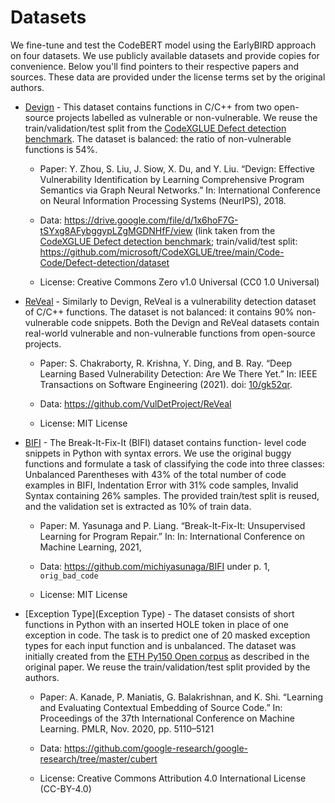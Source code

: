 # Datasets

We fine-tune and test the CodeBERT model using the EarlyBIRD approach on 
four datasets. We use publicly available datasets and provide copies for 
convenience. Below you'll find pointers to their respective papers and 
sources. These data are provided under the license terms set by the 
original authors.


* [Devign](Devign) - This dataset contains functions in C/C++ from two 
  open-source projects labelled as vulnerable or non-vulnerable. We
  reuse the train/validation/test split from the 
  [CodeXGLUE Defect detection benchmark](https://github.com/microsoft/CodeXGLUE/tree/main/Code-Code/Defect-detection).
  The dataset is balanced: the ratio of non-vulnerable functions is 54%.

  * Paper: Y. Zhou, S. Liu, J. Siow, X. Du, and Y. Liu. “Devign: 
    Effective Vulnerability Identification by Learning Comprehensive
    Program Semantics via Graph Neural Networks.” In: International
    Conference on Neural Information Processing Systems (NeurIPS), 2018.

  * Data: <https://drive.google.com/file/d/1x6hoF7G-tSYxg8AFybggypLZgMGDNHfF/view> (link taken from the [CodeXGLUE Defect detection benchmark](https://github.com/microsoft/CodeXGLUE/tree/main/Code-Code/Defect-detection); train/valid/test split: <https://github.com/microsoft/CodeXGLUE/tree/main/Code-Code/Defect-detection/dataset>

  * License: Creative Commons Zero v1.0 Universal (CC0 1.0 Universal)


* [ReVeal](ReVeal) - Similarly to Devign, ReVeal is a vulnerability
  detection dataset of C/C++ functions. The dataset is not balanced: 
  it contains 90% non-vulnerable code snippets. Both the Devign and
  ReVeal datasets contain real-world vulnerable and non-vulnerable
  functions from open-source projects.
  
  * Paper: S. Chakraborty, R. Krishna, Y. Ding, and B. Ray. “Deep 
    Learning Based Vulnerability Detection: Are We There Yet.” In: 
    IEEE Transactions on Software Engineering (2021). 
    doi: [10/gk52qr](https://doi.org/10/gk52qr).

  * Data: <https://github.com/VulDetProject/ReVeal>

  * License: MIT License


* [BIFI](BIFI) - The Break-It-Fix-It (BIFI) dataset contains function-
  level code snippets in Python with syntax errors. We use the original
  buggy functions and formulate a task of classifying the code into
  three classes: Unbalanced Parentheses with 43% of the total number 
  of code examples in BIFI, Indentation Error with 31% code samples,
  Invalid Syntax containing 26% samples. The provided train/test split
  is reused, and the validation set is extracted as 10% of train data.

  * Paper: M. Yasunaga and P. Liang. “Break-It-Fix-It: Unsupervised 
    Learning for Program Repair.” In:  In: International Conference 
    on Machine Learning, 2021,
    
  * Data: <https://github.com/michiyasunaga/BIFI> under p. 1, `orig_bad_code` 

  * License: MIT License

  
* [Exception Type](Exception Type) - The dataset consists of short
  functions in Python with an inserted HOLE token in place of one
  exception in code. The task is to predict one of 20 masked exception
  types for each input function and is unbalanced. The dataset was 
  initially created from the 
  [ETH Py150 Open corpus](https://www.sri.inf.ethz.ch/py150) as 
  described in the original paper. We reuse the train/validation/test
  split provided by the authors.

  * Paper: A. Kanade, P. Maniatis, G. Balakrishnan, and K. Shi. 
    “Learning and Evaluating Contextual Embedding of Source Code.” 
    In: Proceedings of the 37th International Conference on Machine
    Learning. PMLR, Nov. 2020, pp. 5110–5121
    
  * Data: <https://github.com/google-research/google-research/tree/master/cubert>

  * License: Creative Commons Attribution 4.0 International License (CC-BY-4.0)

